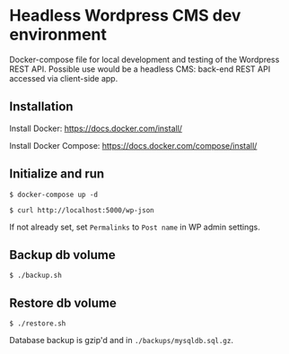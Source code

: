 # Headless Wordpress CMS dev environment

Docker-compose file for local development and testing of the Wordpress REST API. Possible use would be a headless CMS: back-end REST API accessed via client-side app.

## Installation

Install Docker: https://docs.docker.com/install/

Install Docker Compose: https://docs.docker.com/compose/install/

## Initialize and run

```
$ docker-compose up -d

$ curl http://localhost:5000/wp-json
```

If not already set, set `Permalinks` to `Post name` in WP admin settings.

## Backup db volume

```
$ ./backup.sh
```

## Restore db volume

```
$ ./restore.sh
```

Database backup is gzip'd and in `./backups/mysqldb.sql.gz`.
